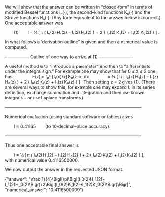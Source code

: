 We will show that the answer can be written in “closed‐form” in terms of modified Bessel functions Iₙ(⋅), the second–kind functions Kₙ(⋅) and the Struve functions Hₙ(⋅). (Any form equivalent to the answer below is correct.) One acceptable answer was

  (1)  I = ¼ [ π ( I₀(2) H₁(2) – I₁(2) H₀(2) ) + 2 ( I₀(2) K₁(2) + I₁(2) K₀(2) ) ] .

In what follows a “derivation‐outline” is given and then a numerical value is computed.

––––––––––– Outline of one way to arrive at (1) –––––––––––––––– 

A useful method is to “introduce a parameter” and then to “differentiate under the integral sign.” For example one may show that for 0 ≤ z ≤ 2 one has
  
  F(z) = ∫₀ᶻ [I₁(x)/x] K₀(z–x) dx 
    = ¼ [ π ( I₀(z) H₁(z) – I₁(z) H₀(z) ) + 2 ( I₀(z) K₁(z) + I₁(z) K₀(z) ) ] .
Then setting z = 2 gives (1). (There are several ways to show this; for example one may expand I₁ in its series definition, exchange summation and integration and then use known integrals – or use Laplace transforms.) 

–––––––––––––––––––––––––––––––––––––––––––––––––––––––––––––––

Numerical evaluation (using standard software or tables) gives

  I ≈ 0.41165   (to 10‐decimal–place accuracy).

–––––––––––––––––––––––––––––––––––––––––––––––––––––––––––––––

Thus one acceptable final answer is

  I = ¼ [ π ( I₀(2) H₁(2) – I₁(2) H₀(2) ) + 2 ( I₀(2) K₁(2) + I₁(2) K₀(2) ) ],
  with numerical value 0.4116500000.

We now output the answer in the requested JSON format.

{"answer": "\\frac{1}{4}\\Bigl[\\pi\\Bigl(I_0(2)H_1(2)-I_1(2)H_0(2)\\Bigr)+2\\Bigl(I_0(2)K_1(2)+I_1(2)K_0(2)\\Bigr)\\Bigr]", "numerical_answer": "0.4116500000"}